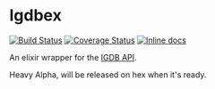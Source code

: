 # Igdbex

[![Build Status](https://travis-ci.org/zedwarth/igdbex.svg?branch=master)](https://travis-ci.org/zedwarth/igdbex)
[![Coverage Status](https://coveralls.io/repos/github/zedwarth/igdbex/badge.svg?branch=master)](https://coveralls.io/github/zedwarth/igdbex?branch=master)
[![Inline docs](http://inch-ci.org/github/zedwarth/igdbex.svg?branch=master)](http://inch-ci.org/github/zedwarth/igdbex)

An elixir wrapper for the [IGDB API](https://www.igdb.com/api/v1/documentation).


Heavy Alpha, will be released on hex when it's ready.

